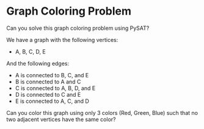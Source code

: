 # Graph Coloring Problem

Can you solve this graph coloring problem using PySAT?

We have a graph with the following vertices:
- A, B, C, D, E

And the following edges:
- A is connected to B, C, and E
- B is connected to A and C
- C is connected to A, B, D, and E
- D is connected to C and E
- E is connected to A, C, and D

Can you color this graph using only 3 colors (Red, Green, Blue) such that no two adjacent vertices have the same color? 